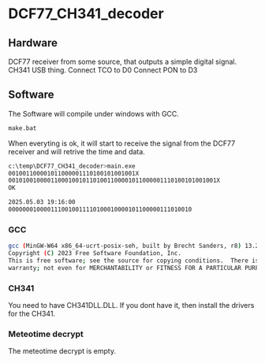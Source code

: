 # DCF77_CH341_decoder

## Hardware
DCF77 receiver from some source, that outputs a simple digital signal.
CH341 USB thing.
Connect TCO to D0
Connect PON to D3

## Software
The Software will compile under windows with GCC. 

```bash
make.bat
```

When everyting is ok, it will start to receive the signal from the DCF77 receiver and will retrive the time and data.

```bash
c:\temp\DCF77_CH341_decoder>main.exe
001001100001011000001110100101001001X
00101001000011000100101101001100001011000001110100101001001X
OK

2025.05.03 19:16:00
0000000100001110010011110100010000101100000111010010
```

### GCC
```bash
gcc (MinGW-W64 x86_64-ucrt-posix-seh, built by Brecht Sanders, r8) 13.2.0
Copyright (C) 2023 Free Software Foundation, Inc.
This is free software; see the source for copying conditions.  There is NO
warranty; not even for MERCHANTABILITY or FITNESS FOR A PARTICULAR PURPOSE.
```

### CH341
You need to have CH341DLL.DLL. If you dont have it, then install the drivers for the CH341.

### Meteotime decrypt
The meteotime decrypt is empty.
